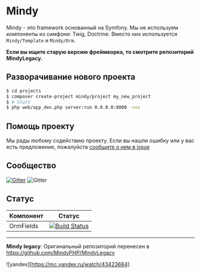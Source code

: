 # Mindy

Mindy - это framework основанный на Symfony. Мы не используем компоненты из симфони: Twig, Doctrine. Вместо них используется `Mindy/Template` и `Mindy/Orm`.

**Если вы ищите старую версию фреймворка, то смотрите репозиторий MindyLegacy.**

## Разворачивание нового проекта

```bash
$ cd projects
$ composer create-project mindy/project my_new_project
$ # Start
$ php web/app_dev.php server:run 0.0.0.0:8000 -vvv
```

## Помощь проекту

Мы рады любому содействию проекту. Если вы нашли ошибку или у вас есть предложение, пожалуйста [сообщите о нем в issue](https://github.com/MindyPHP/Mindy/issues/new)

## Сообщество

[![Gitter](https://badges.gitter.im/MindyPHP/Mindy.svg)](https://gitter.im/MindyPHP/Mindy?utm_source=badge&utm_medium=badge&utm_campaign=pr-badge)
![Gitter](https://mc.yandex.ru/watch/43423684)


## Статус

| Компонент     | Статус        |
| ------------- |:-------------:|
| OrmFields      | [![Build Status](https://travis-ci.org/MindyPHP/OrmFields.svg?branch=master)](https://travis-ci.org/MindyPHP/OrmFields) |

---

**Mindy legacy**: Оригинальный репозиторий перенесен в https://github.com/MindyPHP/MindyLegacy

![yandex][https://mc.yandex.ru/watch/43423684]
